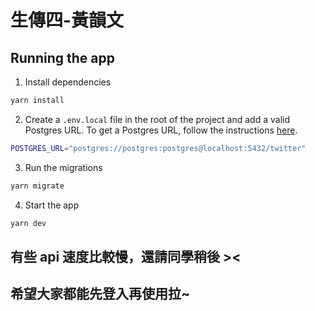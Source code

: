 # 生傳四-黃韻文

## Running the app

1. Install dependencies

```bash
yarn install
```

2. Create a `.env.local` file in the root of the project and add a valid Postgres URL. To get a Postgres URL, follow the instructions [here](https://ric2k1.notion.site/Free-postgresql-tutorial-f99605d5c5104acc99b9edf9ab649199?pvs=4).

```bash
POSTGRES_URL="postgres://postgres:postgres@localhost:5432/twitter"
```

3. Run the migrations

```bash
yarn migrate
```

4. Start the app

```bash
yarn dev
```

## 有些 api 速度比較慢，還請同學稍後 ><
## 希望大家都能先登入再使用拉~


